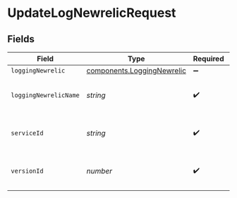 # UpdateLogNewrelicRequest


## Fields

| Field                                                                | Type                                                                 | Required                                                             | Description                                                          | Example                                                              |
| -------------------------------------------------------------------- | -------------------------------------------------------------------- | -------------------------------------------------------------------- | -------------------------------------------------------------------- | -------------------------------------------------------------------- |
| `loggingNewrelic`                                                    | [components.LoggingNewrelic](../../models/shared/loggingnewrelic.md) | :heavy_minus_sign:                                                   | N/A                                                                  |                                                                      |
| `loggingNewrelicName`                                                | *string*                                                             | :heavy_check_mark:                                                   | The name for the real-time logging configuration.                    | test-log-endpoint                                                    |
| `serviceId`                                                          | *string*                                                             | :heavy_check_mark:                                                   | Alphanumeric string identifying the service.                         | SU1Z0isxPaozGVKXdv0eY                                                |
| `versionId`                                                          | *number*                                                             | :heavy_check_mark:                                                   | Integer identifying a service version.                               | 1                                                                    |